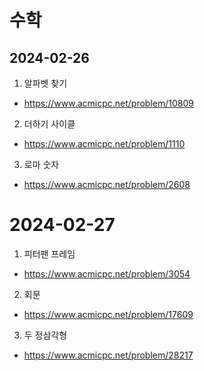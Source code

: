 # 수학

## 2024-02-26
1. 알파벳 찾기
 - https://www.acmicpc.net/problem/10809
2. 더하기 사이클
 - https://www.acmicpc.net/problem/1110
3. 로마 숫자
 - https://www.acmicpc.net/problem/2608

# 2024-02-27
1. 피터팬 프레임
 - https://www.acmicpc.net/problem/3054
2. 회문
 - https://www.acmicpc.net/problem/17609
3. 두 정삼각형
 - https://www.acmicpc.net/problem/28217
